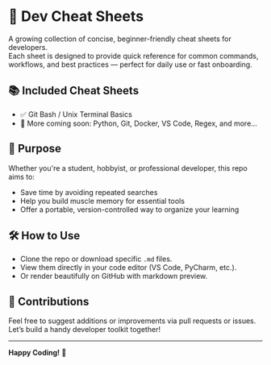 # 🧠 Dev Cheat Sheets

A growing collection of concise, beginner-friendly cheat sheets for developers.  
Each sheet is designed to provide quick reference for common commands, workflows, and best practices — perfect for daily use or fast onboarding.

## 📚 Included Cheat Sheets

- ✅ Git Bash / Unix Terminal Basics
- 🚧 More coming soon: Python, Git, Docker, VS Code, Regex, and more...

## 📌 Purpose

Whether you're a student, hobbyist, or professional developer, this repo aims to:
- Save time by avoiding repeated searches
- Help you build muscle memory for essential tools
- Offer a portable, version-controlled way to organize your learning

## 🛠️ How to Use

- Clone the repo or download specific `.md` files.
- View them directly in your code editor (VS Code, PyCharm, etc.).
- Or render beautifully on GitHub with markdown preview.

## 🤝 Contributions

Feel free to suggest additions or improvements via pull requests or issues.  
Let’s build a handy developer toolkit together!

---

**Happy Coding!** 🚀
